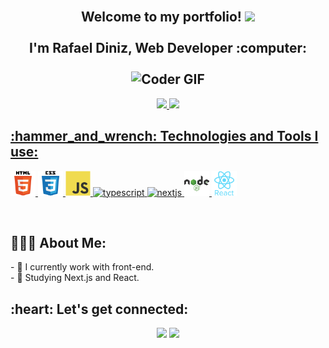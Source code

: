 <h2 align="center">
 <abc>
  <br> <strong>Welcome to my portfolio!</strong> <img src="https://user-images.githubusercontent.com/42378118/110234147-e3259600-7f4e-11eb-95be-0c4047144dea.gif" width="30"><br>
  <br> I'm Rafael Diniz, Web Developer :computer:<br>
  <br>
    <img src="https://media.giphy.com/media/v1.Y2lkPTc5MGI3NjExcHF4bGl5dWI4YTM5cWJpa3BvOXVpNm13ZmI1eHl3Z3NiNmFtMWE0NCZlcD12MV9pbnRlcm5hbF9naWZfYnlfaWQmY3Q9Zw/TFPdmm3rdzeZ0kP3zG/giphy.gif" alt="Coder GIF" width="500">
 </abc>
</h2> 

<div align="center">
  <a href="https://github.com/faeldiniz">
  <img height="180em" src="https://github-readme-stats.vercel.app/api?username=faeldiniz&show_icons=true&theme=tokyonight&include_all_commits=true&count_private=true"/>
  <img height="180em" src="https://github-readme-stats.vercel.app/api/top-langs/?username=faeldiniz&layout=compact&langs_count=7&theme=tokyonight"/>
</div>

<h2 align="left">:hammer_and_wrench: Technologies and Tools I use:</h2>
<p align="left">
  <a href="https://www.w3.org/html/" target="_blank"> <img src="https://raw.githubusercontent.com/devicons/devicon/master/icons/html5/html5-original-wordmark.svg" alt="html5" height="40" width="40"/> </a>
  <a href="https://www.w3schools.com/css/" target="_blank"> <img src="https://raw.githubusercontent.com/devicons/devicon/master/icons/css3/css3-original-wordmark.svg" alt="css3" height="40" width="40"/> </a>
  <a href="https://developer.mozilla.org/en-US/docs/Web/JavaScript" target="_blank"> <img src="https://raw.githubusercontent.com/devicons/devicon/master/icons/javascript/javascript-original.svg" alt="javascript" height="40" width="40"/> </a>  
  <a href= target="_blank"> <img src="https://cdn.jsdelivr.net/gh/devicons/devicon@latest/icons/typescript/typescript-original.svg" alt="typescript" height="40" width="40"/> </a>
  <a href= target="_blank"> <img src="https://cdn.jsdelivr.net/gh/devicons/devicon@latest/icons/nextjs/nextjs-original.svg" alt="nextjs" height="40" width="40"/> </a>
  <a href="https://nodejs.org" target="_blank"> <img src="https://raw.githubusercontent.com/devicons/devicon/master/icons/nodejs/nodejs-original-wordmark.svg" alt="nodejs" height="40" width="40"/> </a>
  <a href="https://reactjs.org/" target="_blank"> <img src="https://raw.githubusercontent.com/devicons/devicon/master/icons/react/react-original-wordmark.svg" alt="react" height="40" width="40"/> </a>    
</p>
<br>

<h2 align="left">👨🏻‍💻 About Me:</h2>
<div align="left">
- 🔭 I currently work with front-end.
</div>

<div align="left">
  - 🌱 Studying Next.js and React.
</div>

<h2 align="left">:heart: Let's get connected:</h2>

<div align="center">
  <a href="https://www.linkedin.com/in/faelds/" target="_blank"><img src="https://img.shields.io/badge/-LinkedIn-%230077B5?style=for-the-badge&logo=linkedin&logoColor=white" target="_blank"></a> 
  <a href="mailto:rafael.diniz.s@outlook.com"><img src="https://img.shields.io/badge/-Gmail-%23333?style=for-the-badge&logo=gmail&logoColor=white" target="_blank"></a>
</div>
